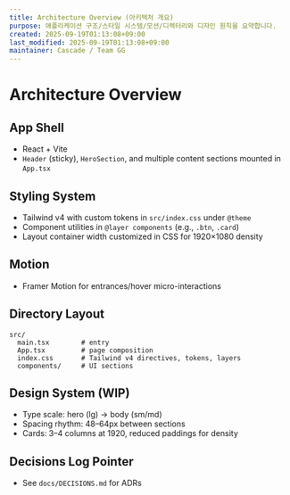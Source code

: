 ```yaml
---
title: Architecture Overview (아키텍처 개요)
purpose: 애플리케이션 구조/스타일 시스템/모션/디렉터리와 디자인 원칙을 요약합니다.
created: 2025-09-19T01:13:08+09:00
last_modified: 2025-09-19T01:13:08+09:00
maintainer: Cascade / Team GG
---
```


# Architecture Overview

## App Shell
- React + Vite
- `Header` (sticky), `HeroSection`, and multiple content sections mounted in `App.tsx`

## Styling System
- Tailwind v4 with custom tokens in `src/index.css` under `@theme`
- Component utilities in `@layer components` (e.g., `.btn`, `.card`)
- Layout container width customized in CSS for 1920×1080 density

## Motion
- Framer Motion for entrances/hover micro-interactions

## Directory Layout
```
src/
  main.tsx        # entry
  App.tsx         # page composition
  index.css       # Tailwind v4 directives, tokens, layers
  components/     # UI sections
```

## Design System (WIP)
- Type scale: hero (lg) → body (sm/md)
- Spacing rhythm: 48–64px between sections
- Cards: 3–4 columns at 1920, reduced paddings for density

## Decisions Log Pointer
- See `docs/DECISIONS.md` for ADRs
